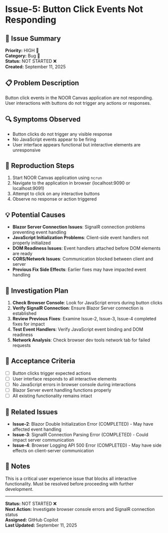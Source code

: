 # Issue-5: Button Click Events Not Responding

## 🐛 **Issue Summary**
**Priority:** HIGH 🔴  
**Category:** Bug 🐛  
**Status:** NOT STARTED ❌  
**Created:** September 11, 2025  

## 📋 **Problem Description**
Button click events in the NOOR Canvas application are not responding. User interactions with buttons do not trigger any actions or responses.

## 🔍 **Symptoms Observed**
- Button clicks do not trigger any visible response
- No JavaScript events appear to be firing
- User interface appears functional but interactive elements are unresponsive

## 🧪 **Reproduction Steps**
1. Start NOOR Canvas application using `ncrun`
2. Navigate to the application in browser (localhost:9090 or localhost:9091)  
3. Attempt to click on any interactive buttons
4. Observe no response or action triggered

## 💡 **Potential Causes**
- **Blazor Server Connection Issues**: SignalR connection problems preventing event handling
- **JavaScript Initialization Problems**: Client-side event handlers not properly initialized
- **DOM Readiness Issues**: Event handlers attached before DOM elements are ready
- **CORS/Network Issues**: Communication blocked between client and server
- **Previous Fix Side Effects**: Earlier fixes may have impacted event handling

## 🔧 **Investigation Plan**
1. **Check Browser Console**: Look for JavaScript errors during button clicks
2. **Verify SignalR Connection**: Ensure Blazor Server connection is established
3. **Review Previous Fixes**: Examine Issue-2, Issue-3, Issue-4 completed fixes for impact
4. **Test Event Handlers**: Verify JavaScript event binding and DOM readiness
5. **Network Analysis**: Check browser dev tools network tab for failed requests

## 🎯 **Acceptance Criteria**
- [ ] Button clicks trigger expected actions
- [ ] User interface responds to all interactive elements
- [ ] No JavaScript errors in browser console during interactions
- [ ] Blazor Server event handling functions properly
- [ ] All existing functionality remains intact

## 🔗 **Related Issues**
- **Issue-2**: Blazor Double Initialization Error (COMPLETED) - May have affected event handling
- **Issue-3**: SignalR Connection Parsing Error (COMPLETED) - Could impact server communication
- **Issue-4**: Browser Logging API 500 Error (COMPLETED) - May have side effects on client-server communication

## 📝 **Notes**
This is a critical user experience issue that blocks all interactive functionality. Must be resolved before proceeding with further development.

---
**Status:** NOT STARTED ❌  
**Next Action:** Investigate browser console errors and SignalR connection status  
**Assigned:** GitHub Copilot  
**Last Updated:** September 11, 2025
